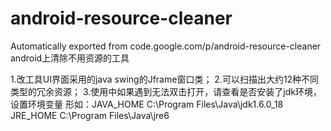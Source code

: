 # android-resource-cleaner
Automatically exported from code.google.com/p/android-resource-cleaner
android上清除不用资源的工具

1.改工具UI界面采用的java swing的Jframe窗口类； 
2.可以扫描出大约12种不同类型的冗余资源； 
3.使用中如果遇到无法双击打开，请查看是否安装了jdk环境，
设置环境变量 形如：JAVA_HOME C:\Program Files\Java\jdk1.6.0_18 JRE_HOME C:\Program Files\Java\jre6
